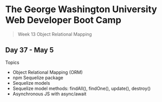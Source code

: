 # **The George Washington University Web Developer Boot Camp**
> Week 13 Object Relational Mapping

## **Day 37 - May 5**
Topics
- Object Relational Mapping (ORM)
- npm Sequelize package
- Sequelize models
- Sequelize model methods: findAll(), findOne(), update(), destroy()
- Asynchronous JS with async/await